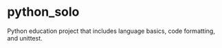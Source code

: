 # python_solo 
Python education project that includes language basics, code formatting, and unittest.
